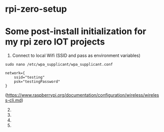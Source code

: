 # rpi-zero-setup
# Some post-install initialization for my rpi zero IOT projects

1. Connect to local Wifi (SSID and pass as environment variables)


`sudo nano /etc/wpa_supplicant/wpa_supplicant.conf`
```
network={
    ssid="testing"
    psk="testingPassword"
}
```
(https://www.raspberrypi.org/documentation/configuration/wireless/wireless-cli.md)

2.
3.
4.
5.
